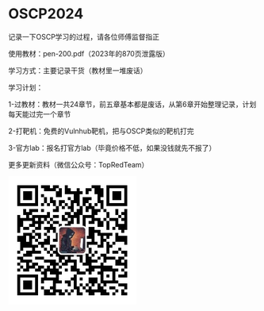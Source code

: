 # OSCP2024
记录一下OSCP学习的过程，请各位师傅监督指正

使用教材：pen-200.pdf（2023年的870页泄露版）

学习方式：主要记录干货（教材里一堆废话）

学习计划：

1-过教材：教材一共24章节，前五章基本都是废话，从第6章开始整理记录，计划每天能过完一个章节

2-打靶机：免费的Vulnhub靶机，把与OSCP类似的靶机打完

3-官方lab：报名打官方lab（毕竟价格不低，如果没钱就先不报了）

更多更新资料（微信公众号：TopRedTeam）

![](./qrcode.jpg)
